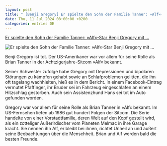 ```yaml
---
layout: post
title: " [Benji Gregory] Er spielte den Sohn der Familie Tanner: »Alf«-Star Benji Gregory mit ..."
date: Thu, 11 Jul 2024 08:00:00 +0200
categories: entries DE
---
```

[Er spielte den Sohn der Familie Tanner: »Alf«-Star Benji Gregory mit ...](https://www.spiegel.de/panorama/leute/alf-star-benji-gregory-mit-46-jahren-gestorben-a-3bb5b92f-cdcf-477e-a30d-c1319304200e)

![Er spielte den Sohn der Familie Tanner: »Alf«-Star Benji Gregory mit ...](https://cdn.prod.www.spiegel.de/images/b66315b1-caad-4f4c-ba0e-7bbba07c5ace_w1200_r1.778_fpx49_fpy39.jpg)

Benji Gregory ist tot. Der US-Amerikaner war vor allem für seine Rolle als Brian Tanner in der Achtzigerjahre-Sitcom »Alf« bekannt.

Seiner Schwester zufolge habe Gregory mit Depressionen und bipolaren Störungen zu kämpfen gehabt sowie an Schlafproblemen gelitten, die ihn oft tagelang wachhielten, hieß es in dem Bericht. In einem Facebook-Eintrag vermutet Pfaffinger, ihr Bruder sei im Fahrzeug eingeschlafen an einem Hitzschlag gestorben. Auch sein Assistenzhund Hans sei tot im Auto gefunden worden.

Gregory war vor allem für seine Rolle als Brian Tanner in »Alf« bekannt. Im US-Fernsehen liefen ab 1986 gut hundert Folgen der Sitcom. Die Serie handelte von einer Vorstadtfamilie, deren Welt auf den Kopf gestellt wird, als ein zotteliger Außerirdischer vom Planeten Melmac in ihre Garage kracht. Sie nennen ihn Alf, er bleibt bei ihnen, richtet Unheil an und äußert seine Beobachtungen über die Menschheit. Brian und Alf werden bald die besten Freunde.

